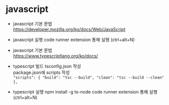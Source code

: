 # javascript

* javascript 기본 문법  
https://developer.mozilla.org/ko/docs/Web/JavaScript  

* javascript 실행
code runner extension 통해 실행 (ctrl+alt+N)

* javascript 기본 문법  
https://www.typescriptlang.org/ko/docs/

* typescript 빌드
tsconfig.json 작성  
package.json에 scripts 작성  
`
  "scripts": {
    "build": "tsc --build",
    "clean": "tsc --build --clean"
  },
`

* typescript 실행
npm install -g ts-node
code runner extension 통해 실행 (ctrl+alt+N)